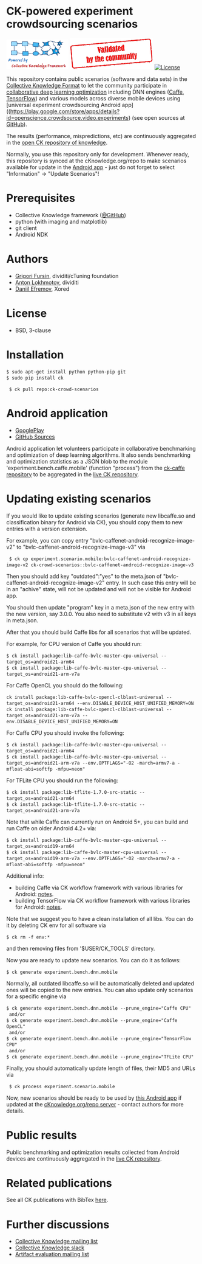 CK-powered experiment crowdsourcing scenarios
=============================================

[![logo](https://github.com/ctuning/ck-guide-images/blob/master/logo-powered-by-ck.png)](http://cKnowledge.org)
[![logo](https://github.com/ctuning/ck-guide-images/blob/master/logo-validated-by-the-community-simple.png)](http://cTuning.org)
[![License](https://img.shields.io/badge/License-BSD%203--Clause-blue.svg)](https://opensource.org/licenses/BSD-3-Clause)

This repository contains public scenarios (software and data sets) in the [Collective Knowledge Format](http://cKnowledge.org)
to let the community participate in [collaborative deep learning optimization](http://cKnowledge.org/ai)
including DNN engines ([Caffe](http://github.com/dividiti/ck-caffe),
[TensorFlow](http://github.com/ctuning/ck-tensorflow)) and various models
across diverse mobile devices using 
[universal experiment crowdsourcing Android app]((https://play.google.com/store/apps/details?id=openscience.crowdsource.video.experiments)
(see open sources at [GitHub](https://github.com/dividiti/crowdsource-video-experiments-on-android)).

The results (performance, mispredictions, etc) are continuously 
aggregated in the [open CK repository of knowledge](http://cKnowledge.org/repo).

Normally, you use this repository only for development. Whenever ready, this repository
is synced at the cKnowledge.org/repo to make scenarios available for update
in the [Android app](https://play.google.com/store/apps/details?id=openscience.crowdsource.video.experiments) -
just do not forget to select "Information" -> "Update Scenarios"!

Prerequisites
=============
* Collective Knowledge framework ([@GitHub](http://github.com/ctuning/ck))
* python (with imaging and matplotlib)
* git client
* Android NDK

Authors
=======

* [Grigori Fursin](http://fursin.net/research.html), dividiti/cTuning foundation
* [Anton Lokhmotov](https://www.hipeac.net/~anton), dividiti
* [Daniil Efremov](http://xored.com), Xored

License
=======
* BSD, 3-clause

Installation
============

```
$ sudo apt-get install python python-pip git
$ sudo pip install ck
```

```
 $ ck pull repo:ck-crowd-scenarios
```

Android application
===================

* [GooglePlay](https://play.google.com/store/apps/details?id=openscience.crowdsource.video.experiments)
* [GitHub Sources](https://github.com/dividiti/crowdsource-video-experiments-on-android)

Android application let volunteers participate in collaborative benchmarking and optimization
of deep learning algorithms. It also sends benchmarking and optimization statistics 
as a JSON blob to the module 'experiment.bench.caffe.mobile' (function "process") 
from the [ck-caffe repository](https://github.com/dividiti/ck-caffe) 
to be aggregated in the [live CK repository](http://cKnowledge.org/repo).

Updating existing scenarios
===========================

If you would like to update existing scenarios
(generate new libcaffe.so and classification binary for Android via CK),
you should copy them to new entries with a version extension.

For example, you can copy entry "bvlc-caffenet-android-recognize-image-v2"
to "bvlc-caffenet-android-recognize-image-v3" via
```
 $ ck cp experiment.scenario.mobile:bvlc-caffenet-android-recognize-image-v2 ck-crowd-scenarios::bvlc-caffenet-android-recognize-image-v3
```

Then you should add key "outdated":"yes" to the meta.json of
"bvlc-caffenet-android-recognize-image-v2" entry. In such case
this entry will be in an "achive" state, will not be updated
and will not be visible for Android app.

You should then update "program" key in a meta.json of the new entry 
with the new version, say 3.0.0.
You also need to substitute v2 with v3 in all keys in meta.json.

After that you should build Caffe libs for all scenarios that will be updated.

For example, for CPU version of Caffe you should run:
```
$ ck install package:lib-caffe-bvlc-master-cpu-universal --target_os=android21-arm64
$ ck install package:lib-caffe-bvlc-master-cpu-universal --target_os=android21-arm-v7a
```
For Caffe OpenCL you should do the following:
```
ck install package:lib-caffe-bvlc-opencl-clblast-universal --target_os=android21-arm64 --env.DISABLE_DEVICE_HOST_UNIFIED_MEMORY=ON
ck install package:lib-caffe-bvlc-opencl-clblast-universal --target_os=android21-arm-v7a --env.DISABLE_DEVICE_HOST_UNIFIED_MEMORY=ON
```
For Caffe CPU you should invoke the following:
```
$ ck install package:lib-caffe-bvlc-master-cpu-universal --target_os=android21-arm64
$ ck install package:lib-caffe-bvlc-master-cpu-universal --target_os=android21-arm-v7a --env.OPTFLAGS="-O2 -march=armv7-a -mfloat-abi=softfp -mfpu=neon"
```

For TFLite CPU you should run the following:
```
$ ck install package:lib-tflite-1.7.0-src-static --target_os=android21-arm64
$ ck install package:lib-tflite-1.7.0-src-static --target_os=android21-arm-v7a
```

Note that while Caffe can currently run on Android 5+, you can build and run Caffe on older Android 4.2+ via:
```
$ ck install package:lib-caffe-bvlc-master-cpu-universal --target_os=android19-arm64
$ ck install package:lib-caffe-bvlc-master-cpu-universal --target_os=android19-arm-v7a --env.OPTFLAGS="-O2 -march=armv7-a -mfloat-abi=softfp -mfpu=neon"
```

Additional info:
* building Caffe via CK workflow framework with various libraries for Android: [notes](https://github.com/dividiti/ck-caffe/wiki/Installation). 
* building TensorFlow via CK workflow framework with various libraries for Android: [notes](https://github.com/ctuning/ck-tensorflow). 

Note that we suggest you to have a clean installation of all libs. 
You can do it by deleting CK env for all software via
```
$ ck rm -f env:*
```
and then removing files from '$USER/CK_TOOLS' directory.

Now you are ready to update new scenarios. You can do it as follows:
```
$ ck generate experiment.bench.dnn.mobile
```

Normally, all outdated libcaffe.so will be automatically deleted and updated ones will be copied
to the new entries. You can also update only scenarios for a specific engine via
```
$ ck generate experiment.bench.dnn.mobile --prune_engine="Caffe CPU"
 and/or
$ ck generate experiment.bench.dnn.mobile --prune_engine="Caffe OpenCL"
 and/or
$ ck generate experiment.bench.dnn.mobile --prune_engine="TensorFlow CPU"
 and/or
$ ck generate experiment.bench.dnn.mobile --prune_engine="TFLite CPU"
```

Finally, you should automatically update length of files, their MD5
and URLs via 

```
 $ ck process experiment.scenario.mobile
```

Now, new scenarios should be ready to be used by [this Android app](https://play.google.com/store/apps/details?id=openscience.crowdsource.video.experiments) 
if updated at the [cKnowledge.org/repo server](http://cKnowledge.org/repo) - contact authors for more details.

Public results
==============

Public benchmarking and optimization results collected from Android devices
are continuously aggregated in the [live CK repository](http://cknowledge.org/dnn-crowd-benchmarking-results).

Related publications
====================

See all CK publications with BibTex [here](https://github.com/ctuning/ck/wiki/Publications).

Further discussions
===================

* [Collective Knowledge mailing list](http://groups.google.com/group/collective-knowledge)
* [Collective Knowledge slack](https://collective-knowledge.slack.com)
* [Artifact evaluation mailing list](http://groups.google.com/group/artifact-evaluation)
